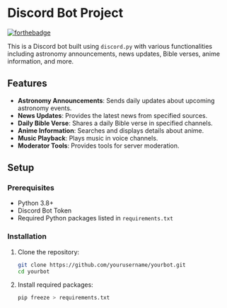 # Discord Bot Project

[![forthebadge](http://forthebadge.com/images/badges/made-with-python.svg)](http://forthebadge.com)

This is a Discord bot built using `discord.py` with various functionalities including astronomy announcements, news updates, Bible verses, anime information, and more.

## Features

- **Astronomy Announcements**: Sends daily updates about upcoming astronomy events.
- **News Updates**: Provides the latest news from specified sources.
- **Daily Bible Verse**: Shares a daily Bible verse in specified channels.
- **Anime Information**: Searches and displays details about anime.
- **Music Playback**: Plays music in voice channels.
- **Moderator Tools**: Provides tools for server moderation.

## Setup

### Prerequisites

- Python 3.8+
- Discord Bot Token
- Required Python packages listed in `requirements.txt`

### Installation

1. Clone the repository:
   ```bash
   git clone https://github.com/yourusername/yourbot.git
   cd yourbot
   ```
2. Install required packages:
   ```bash
   pip freeze > requirements.txt
   ```
